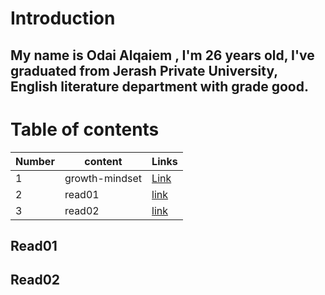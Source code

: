 # Introduction

## My name is Odai Alqaiem , I'm 26 years old, I've graduated from Jerash Private University, English literature department with grade good.       

# Table of contents


| Number    |  content| Links |
| -------- | -------- | ------ |
| 1  | growth-mindset  | [Link](https://odaialqaiem.github.io/Reading-notes/growth-mindset)  |
| 2 | read01  | [link](https://odaialqaiem.github.io/Reading-notes/Read01)   |
| 3  |   read02   |[link](https://odaialqaiem.github.io/Reading-notes/Read02)  |


## Read01
## Read02
